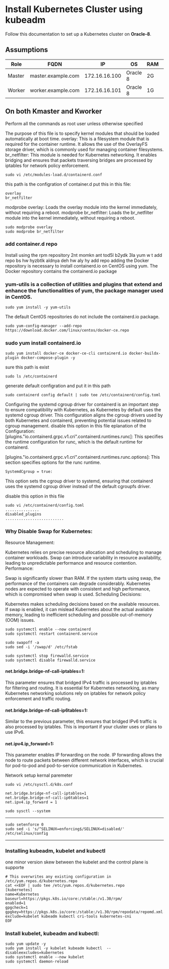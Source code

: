 # Install Kubernetes Cluster using kubeadm
Follow this documentation to set up a Kubernetes cluster on __Oracle-8__.

## Assumptions
|Role|FQDN|IP|OS|RAM|CPU|
|----|----|----|----|----|----|
|Master|master.example.com|172.16.16.100|Oracle 8|2G|2|
|Worker|worker.example.com|172.16.16.101|Oracle 8|1G|1|



## On both Kmaster and Kworker
Perform all the commands as root user unless otherwise specified

The purpose of this file is to specify kernel modules  that should be loaded automatically at boot time.
overlay: This is a filesystem module that is required for the container runtime. 
It allows the use of the OverlayFS storage driver, which is commonly used for managing container filesystems.
br_netfilter: This module is needed for Kubernetes networking. 
It enables bridging and ensures that packets traversing bridges are processed by iptables for network policy enforcement.

```
sudo vi /etc/modules-load.d/containerd.conf
```
this path is the configration of container.d
put this in this file:
```
overlay
br_netfilter
```

modprobe overlay: Loads the overlay module into the kernel immediately, without requiring a reboot.
modprobe br_netfilter: Loads the br_netfilter module into the kernel immediately, without requiring a reboot.
```
sudo modprobe overlay
sudo modprobe br_netfilter
```
### add container.d repo 
Install using the rpm repository
2nt momkn ant tod5l b2ydk 3la yum w t add repo bs hw hyzbtlk aldnya deh hw aly hy add repo
adding the Docker repository is necessary to install containerd.io on CentOS using yum. The Docker repository contains the containerd.io package

### yum-utils is a collection of utilities and plugins that extend and enhance the functionalities of yum, the package manager used in CentOS.
```
sudo yum install -y yum-utils
```
The default CentOS repositories do not include the containerd.io package.

```
sudo yum-config-manager --add-repo https://download.docker.com/linux/centos/docker-ce.repo
```



### sudo yum install  containerd.io 

```
sudo yum install docker-ce docker-ce-cli containerd.io docker-buildx-plugin docker-compose-plugin -y
```
sure this path is exist 
```
sudo ls /etc/containerd
```
generate default configration and put it in this path
```
sudo containerd config default | sudo tee /etc/containerd/config.toml
```
Configuring the systemd cgroup driver for containerd is an important step to ensure compatibility with Kubernetes, 
as Kubernetes by default uses the systemd cgroup driver. 
This configuration aligns the cgroup drivers used by both Kubernetes and containerd, preventing potential issues related to cgroup management.
disable this option in this file
eplanation of the Configuration:
[plugins."io.containerd.grpc.v1.cri".containerd.runtimes.runc]:
This specifies the runtime configuration for runc, which is the default runtime for containerd.

[plugins."io.containerd.grpc.v1.cri".containerd.runtimes.runc.options]:
This section specifies options for the runc runtime.
```
SystemdCgroup = true:
```
This option sets the cgroup driver to systemd, ensuring that containerd uses the systemd cgroup driver instead of the default cgroupfs driver.

disable this option in this file
```
sudo vi /etc/containerd/config.toml
...............
disabled_plugins
..........................
```

### Why Disable Swap for Kubernetes:
Resource Management:

Kubernetes relies on precise resource allocation and scheduling to manage container workloads. Swap can introduce variability in resource availability, 
leading to unpredictable performance and resource contention.
Performance:

Swap is significantly slower than RAM. If the system starts using swap, the performance of the containers can degrade considerably.
Kubernetes nodes are expected to operate with consistent and high performance, which is compromised when swap is used.
Scheduling Decisions:

Kubernetes makes scheduling decisions based on the available resources. If swap is enabled, it can mislead Kubernetes about the actual available memory, 
leading to inefficient scheduling and possible out-of-memory (OOM) issues.


```
sudo systemctl enable --now containerd
sudo systemctl restart containerd.service
```

```
sudo swapoff -a
sudo sed -i '/swap/d' /etc/fstab
```


```
sudo systemctl stop firewalld.service 
sudo systemctl disable firewalld.service 
```


#### net.bridge.bridge-nf-call-iptables=1:

This parameter ensures that bridged IPv4 traffic is processed by iptables
for filtering and routing. It is essential for Kubernetes networking, as many Kubernetes networking solutions rely on 
iptables for network policy enforcement and traffic routing.

#### net.bridge.bridge-nf-call-ip6tables=1:
Similar to the previous parameter, this ensures that bridged IPv6 traffic is also processed by iptables. 
This is important if your cluster uses or plans to use IPv6.

#### net.ipv4.ip_forward=1:
This parameter enables IP forwarding on the node. IP forwarding allows the node to route packets between different network interfaces, 
which is crucial for pod-to-pod and pod-to-service communication in Kubernetes.


Network setup 
    kernal paremeter
```
sudo vi /etc/sysctl.d/k8s.conf

net.bridge.bridge-nf-call-iptables=1
net.bridge.bridge-nf-call-ip6tables=1
net.ipv4.ip_forward = 1
```
```
sudo sysctl --system
```

---------------------------------------------------

```
sudo setenforce 0
sudo sed -i 's/^SELINUX=enforcing$/SELINUX=disabled/' /etc/selinux/config
```



----------------------------------------------------------------------------------
### Installing kubeadm, kubelet and kubectl 

  one minor version skew between the kubelet and the control plane is supporte




```
# This overwrites any existing configuration in /etc/yum.repos.d/kubernetes.repo
cat <<EOF | sudo tee /etc/yum.repos.d/kubernetes.repo
[kubernetes]
name=Kubernetes
baseurl=https://pkgs.k8s.io/core:/stable:/v1.30/rpm/
enabled=1
gpgcheck=1
gpgkey=https://pkgs.k8s.io/core:/stable:/v1.30/rpm/repodata/repomd.xml.key
exclude=kubelet kubeadm kubectl cri-tools kubernetes-cni
EOF
```


### Install kubelet, kubeadm and kubectl:
```
sudo yum update -y
sudo yum install -y kubelet kubeadm kubectl  --disableexcludes=kubernetes
sudo systemctl enable --now kubelet
sudo systemctl daemon-reload
```










